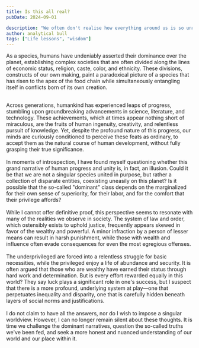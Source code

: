 ```yaml
---
title: Is this all real?
pubDate: 2024-09-01

description: "We often don't realise how everything around us is so unreal but how we have come to just believe?"
author: analytical bull
tags: ["Life lessons", "wisdom"]
---
```


As a species, humans have undeniably asserted their dominance over the planet, establishing complex societies that are often divided along the lines of economic status, religion, caste, color, and ethnicity. These divisions, constructs of our own making, paint a paradoxical picture of a species that has risen to the apex of the food chain while simultaneously entangling itself in conflicts born of its own creation.

<br />
Across generations, humankind has experienced leaps of progress, stumbling upon groundbreaking advancements in science, literature, and technology. These achievements, which at times appear nothing short of miraculous, are the fruits of human ingenuity, creativity, and relentless pursuit of knowledge. Yet, despite the profound nature of this progress, our minds are curiously conditioned to perceive these feats as ordinary, to accept them as the natural course of human development, without fully grasping their true significance.

<br />
<br />
In moments of introspection, I have found myself questioning whether this grand narrative of human progress and unity is, in fact, an illusion. Could it be that we are not a singular species united in purpose, but rather a collection of disparate entities, coexisting uneasily on this planet? Is it possible that the so-called "dominant" class depends on the marginalized for their own sense of superiority, for their labor, and for the comfort that their privilege affords?

<br />
<br />
While I cannot offer definitive proof, this perspective seems to resonate with many of the realities we observe in society. The system of law and order, which ostensibly exists to uphold justice, frequently appears skewed in favor of the wealthy and powerful. A minor infraction by a person of lesser means can result in harsh punishment, while those with wealth and influence often evade consequences for even the most egregious offenses.

<br />
<br />
The underprivileged are forced into a relentless struggle for basic necessities, while the privileged enjoy a life of abundance and security. It is often argued that those who are wealthy have earned their status through hard work and determination. But is every effort rewarded equally in this world? They say luck plays a significant role in one's success, but I suspect that there is a more profound, underlying system at play—one that perpetuates inequality and disparity, one that is carefully hidden beneath layers of social norms and justifications.

<br />
<br />
I do not claim to have all the answers, nor do I wish to impose a singular worldview. However, I can no longer remain silent about these thoughts. It is time we challenge the dominant narratives, question the so-called truths we've been fed, and seek a more honest and nuanced understanding of our world and our place within it.
